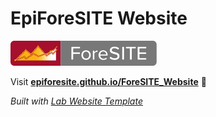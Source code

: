 # EpiForeSITE Website
[![ForeSITE Group](https://github.com/EpiForeSITE/software/blob/e82ed88f75e0fe5c0a1a3b38c2b94509f122019c/docs/assets/foresite-software-badge.svg)](https://github.com/EpiForeSITE)

Visit **[epiforesite.github.io/ForeSITE_Website](https://epiforesite.github.io/ForeSITE_Website)** 🚀

_Built with [Lab Website Template](https://greene-lab.gitbook.io/lab-website-template-docs)_
